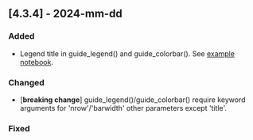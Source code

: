 ## [4.3.4] - 2024-mm-dd

### Added
- Legend title in guide_legend() and guide_colorbar().
  See [example notebook](https://nbviewer.org/github/JetBrains/lets-plot/blob/master/docs/f-24e/legend_title.ipynb).

### Changed
- [**breaking change**] guide_legend()/guide_colorbar() require keyword arguments for 'nrow'/'barwidth' other parameters except 'title'.
 
### Fixed
